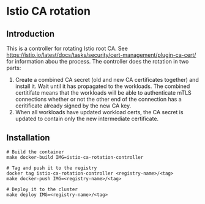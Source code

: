 # Istio CA rotation

## Introduction

This is a controller for rotating Istio root CA. See https://istio.io/latest/docs/tasks/security/cert-management/plugin-ca-cert/ for information abou the process. The controller does the rotation in two parts:

  1. Create a combined CA secret (old and new CA certificates together) and install it. Wait until it has propagated to the workloads. The combined certitifate means that the workloads will be able to authenticate mTLS connections whether or not the other end of the connection has a ceritificate already signed by the new CA key.
  2. When all workloads have updated workload certs, the CA secret is updated to contain only the new intermediate certificate.

## Installation

    # Build the container
    make docker-build IMG=istio-ca-rotation-controller
    
    # Tag and push it to the registry
    docker tag istio-ca-rotation-controller <registry-name>/<tag>
    make docker-push IMG=<registry-name>/<tag>
    
    # Deploy it to the cluster
    make deploy IMG=<registry-name>/<tag>
